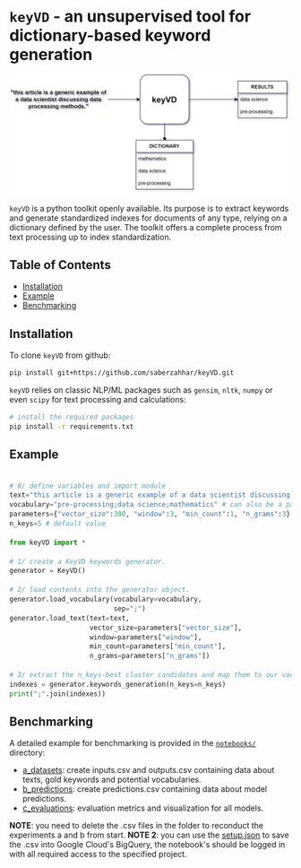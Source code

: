 # `keyVD` - an unsupervised tool for dictionary-based keyword generation

![keyVD](keyVD.jpg)

`keyVD` is a python toolkit openly available. Its purpose is to extract keywords and generate standardized indexes for documents of any type, relying on a dictionary defined by the user. The toolkit offers a complete process from text processing up to index standardization.

## Table of Contents

* [Installation](#installation)
* [Example](#example)
* [Benchmarking](#benchmarking)

## Installation

To clone `keyVD` from github:

```bash
pip install git+https://github.com/saberzahhar/keyVD.git
```

`keyVD` relies on classic NLP/ML packages such as `gensim`, `nltk`, `numpy` or even `scipy` for text processing and calculations:

```bash
# install the required packages
pip install -r requirements.txt
```

## Example

```python

# 0/ define variables and import module
text="this article is a generic example of a data scientist discussing pre processing methods." # can also be a path to a .txt file
vocabulary="pre-processing;data science;mathematics" # can also be a path to a .txt file
parameters={"vector_size":300, "window":3, "min_count":1, "n_grams":3} # default values
n_keys=5 # default value

from keyVD import *

# 1/ create a KeyVD keywords generator.
generator = KeyVD()

# 2/ load contents into the generator object.
generator.load_vocabulary(vocabulary=vocabulary, 
                          sep=";")
generator.load_text(text=text,
                    vector_size=parameters["vector_size"], 
                    window=parameters["window"], 
                    min_count=parameters["min_count"],
                    n_grams=parameters["n_grams"])

# 3/ extract the n_keys-best cluster candidates and map them to our vocabulary.
indexes = generator.keywords_generation(n_keys=n_keys)
print(";".join(indexes))
```

## Benchmarking

A detailed example for benchmarking is provided in the [`notebooks/`](notebooks/) directory:

- [a_datasets](notebooks/a_datasets.ipynb): create inputs.csv and outputs.csv containing data about texts, gold keywords and potential vocabularies.
- [b_predictions](notebooks/b_predictions.ipynb): create predictions.csv containing data about model predictions.
- [c_evaluations](notebooks/c_evaluations.ipynb): evaluation metrics and visualization for all models.

**NOTE**: you need to delete the .csv files in the folder to reconduct the experiments a and b from start.
**NOTE 2**: you can use the [setup.json](setup.json) to save the .csv into Google Cloud's BigQuery, the notebook's should be logged in with all required access to the specified project.

